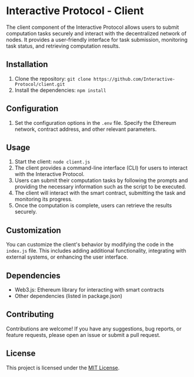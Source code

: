 # Interactive Protocol - Client

The client component of the Interactive Protocol allows users to submit computation tasks securely and interact with the decentralized network of nodes. It provides a user-friendly interface for task submission, monitoring task status, and retrieving computation results.

## Installation

1. Clone the repository: `git clone https://github.com/Interactive-Protocol/client.git`
2. Install the dependencies: `npm install`

## Configuration

1. Set the configuration options in the `.env` file. Specify the Ethereum network, contract address, and other relevant parameters.

## Usage

1. Start the client: `node client.js`
2. The client provides a command-line interface (CLI) for users to interact with the Interactive Protocol.
3. Users can submit their computation tasks by following the prompts and providing the necessary information such as the script to be executed.
4. The client will interact with the smart contract, submitting the task and monitoring its progress.
5. Once the computation is complete, users can retrieve the results securely.

## Customization

You can customize the client's behavior by modifying the code in the `index.js` file. This includes adding additional functionality, integrating with external systems, or enhancing the user interface.

## Dependencies

- Web3.js: Ethereum library for interacting with smart contracts
- Other dependencies (listed in package.json)

## Contributing

Contributions are welcome! If you have any suggestions, bug reports, or feature requests, please open an issue or submit a pull request.

## License

This project is licensed under the [MIT License](LICENSE).
